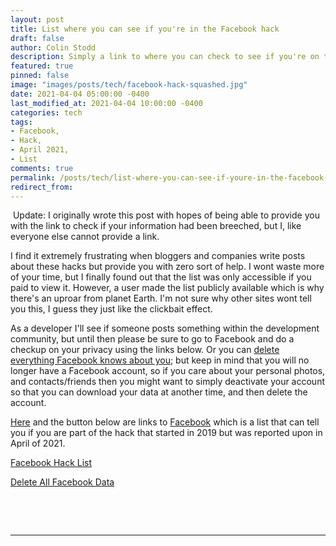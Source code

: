 ```yaml
---
layout: post
title: List where you can see if you're in the Facebook hack
draft: false
author: Colin Stodd
description: Simply a link to where you can check to see if you're on the Facebook hack of 2019 reported about in April 2021.
featured: true
pinned: false
image: "images/posts/tech/facebook-hack-squashed.jpg"
date: 2021-04-04 05:00:00 -0400
last_modified_at: 2021-04-04 10:00:00 -0400
categories: tech
tags:
- Facebook,
- Hack,
- April 2021,
- List
comments: true
permalink: /posts/tech/list-where-you-can-see-if-youre-in-the-facebook-hack.html
redirect_from:
---
```


<p class="blurb"><i class="fad fa-bullhorn fa-lg text-yellow"></i><span class="text-yellow"> &nbsp;Update:  </span> I originally wrote this post with hopes of being able to provide you with the link to check if your information had been breeched, but I, like everyone else cannot provide a link.</p>

<p>I find it extremely frustrating when bloggers and companies write posts about these hacks but provide you with zero sort of help.  I wont waste more of your time, but I finally found out that the list was only accessible if you paid to view it. However, a user made the list publicly available which is why there's an uproar from planet Earth. I'm not sure why other sites wont tell you this, I guess they just like the clickbait effect. </p>


<p>As a developer I'll see if someone posts something within the development community, but until then please be sure to go to Facebook and do a checkup on your privacy using the links below. Or you can <a href="https://www.facebook.com/help/930396167085762" target="_blank" rel="noopener nofollow" title="How to delete everything Facebook knows about you.">delete everything Facebook knows about you</a>; but keep in mind that you will no longer have a Facebook account, so if you care about your personal photos, and contacts/friends then you might want to simply deactivate your account so that you can download your data at another time, and then delete the account.</p>

<p>
<a href="https://www.facebook.com/help/securitynotice" target="_blank" rel="noopener nofollow" title="Link to facebook hack list">Here</a> and the button below are links to <a href="https://www.facebook.com/help/securitynotice" target="_blank" rel="noopener" title="Facebook Security Notice">Facebook</a> which is a list that can tell you if you are part of the hack that started in 2019 but was reported upon in April of 2021.
</p>


<p>
<a href="https://www.facebook.com/help/securitynotice" class="button" target="_blank" rel="noopener" title="Facebook Security Notice"><i class="fab fa-facebook"></i> Facebook Hack List</a>

<a href="https://www.facebook.com/help/930396167085762" class="button" target="_blank" rel="noopener nofollow" title="How to delete everything Facebook knows about you."> <i class="fad fa-trash-alt"></i> Delete All Facebook Data</a>
</p>

<p>&nbsp;</p>
<p>&nbsp;</p>


<hr/>